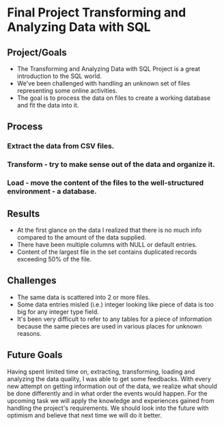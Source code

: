 # Final Project Transforming and Analyzing Data with SQL

## Project/Goals
- The Transforming and Analyzing Data with SQL Project is a great introduction to the SQL world.
- We've been challenged with handling an unknown set of files representing some online activities.
- The goal is to process the data on files to create a working database and fit the data into it.



## Process
### Extract the data from CSV files.
### Transform - try to make sense out of the data and organize it.
### Load - move the content of the files to the well-structured environment - a database.

## Results
[//]: # (&#40;fill in what you discovered this data could tell you and how you used the data to answer those questions&#41;)
- At the first glance on the data I realized that there is no much info compared to the amount of the data supplied.
- There have been multiple columns with NULL or default entries.
- Content of the largest file in the set contains duplicated records exceeding 50% of the file.

## Challenges
[//]: # (&#40;discuss challenges you faced in the project&#41;)
- The same data is scattered into 2 or more files.
- Some data entries misled (i.e.) integer looking like piece of data is too big for any integer type field. 
- It's been very difficult to refer to any tables for a piece of information because the same pieces are used in various places for unknown reasons.

## Future Goals
[//]: # (&#40;what would you do if you had more time?&#41;)
Having spent limited time on, extracting, transforming, loading and analyzing the data quality, I was able to get some feedbacks.
With every new attempt on getting information out of the data, we realize what should be done differently and in what order the events would happen.
For the upcoming task we will apply the knowledge and experiences gained from handling the project's requirements. 
We should look into the future with optimism and believe that next time we will do it better.
